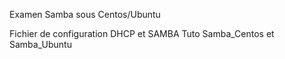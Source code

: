 Examen Samba sous Centos/Ubuntu

Fichier de configuration DHCP et SAMBA
Tuto Samba_Centos et Samba_Ubuntu
